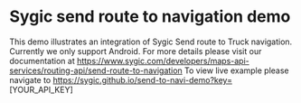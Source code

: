 # Sygic send route to navigation demo

This demo illustrates an integration of Sygic Send route to Truck navigation. Currently we only support Android.
For more details please visit our documentation at https://www.sygic.com/developers/maps-api-services/routing-api/send-route-to-navigation
To view live example please navigate to https://sygic.github.io/send-to-navi-demo?key= [YOUR_API_KEY]

